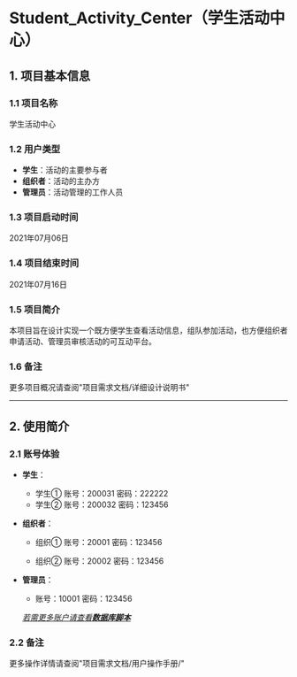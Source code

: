 # Student_Activity_Center（学生活动中心）
## 1. 项目基本信息

### 1.1 项目名称
学生活动中心

### 1.2 用户类型
* **学生**：活动的主要参与者
* **组织者**：活动的主办方
* **管理员**：活动管理的工作人员

### 1.3 项目启动时间
2021年07月06日

### 1.4 项目结束时间
2021年07月16日

### 1.5 项目简介
本项目旨在设计实现一个既方便学生查看活动信息，组队参加活动，也方便组织者申请活动、管理员审核活动的可互动平台。

### 1.6 备注
更多项目概况请查阅"项目需求文档/详细设计说明书"

-----------------------

## 2. 使用简介

### 2.1 账号体验
* **学生**：
    - 学生①
    账号：200031
    密码：222222
    - 学生②
    账号：200032
    密码：123456
  
* **组织者**：
    - 组织①
    账号：20001
    密码：123456
    
    - 组织②
    账号：20002
    密码：123456
  
* **管理员**：
    
    - 账号：10001
    密码：123456
    
    _<u>若需更多账户请查看**数据库脚本**</u>_

### 2.2 备注
更多操作详情请查阅"项目需求文档/用户操作手册/"
